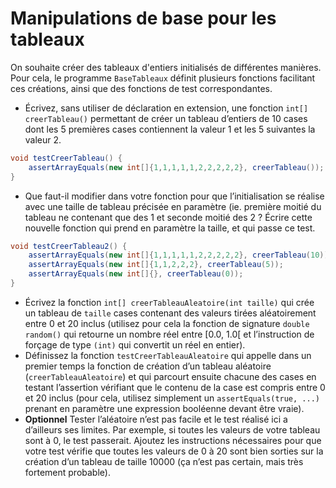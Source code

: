 # Manipulations de base pour les tableaux

On souhaite créer des tableaux d'entiers initialisés de différentes manières. Pour cela, le programme `BaseTableaux` définit plusieurs fonctions facilitant ces créations, ainsi que des fonctions de test correspondantes.


- Écrivez, sans utiliser de déclaration en extension, une fonction `int[] creerTableau()` permettant de créer un tableau d’entiers de 10 cases dont les 5 premières cases contiennent la valeur 1 et les 5 suivantes la valeur 2.
```java
void testCreerTableau() {
    assertArrayEquals(new int[]{1,1,1,1,1,2,2,2,2,2}, creerTableau());
}
```

- Que faut-il modifier dans votre fonction pour que l’initialisation se réalise avec une taille de tableau précisée en paramètre (ie. première moitié du tableau ne contenant que des 1 et seconde moitié des 2 ? Écrire cette nouvelle fonction qui prend en paramètre la taille, et qui passe ce test.
```java
void testCreerTableau2() {
    assertArrayEquals(new int[]{1,1,1,1,1,2,2,2,2,2}, creerTableau(10));
    assertArrayEquals(new int[]{1,1,2,2,2}, creerTableau(5));
    assertArrayEquals(new int[]{}, creerTableau(0));
}
```
- Écrivez la fonction `int[] creerTableauAleatoire(int taille)` qui crée un tableau de `taille` cases contenant des valeurs tirées aléatoirement entre 0 et 20 inclus (utilisez pour cela la fonction de signature `double random()` qui retourne un nombre réel entre [0.0, 1.0[ et l’instruction de forçage de type `(int)` qui convertit un réel en entier).
- Définissez la fonction `testCreerTableauAleatoire` qui appelle dans un premier temps la fonction de création d’un tableau aléatoire (`creerTableauAleatoire`) et qui parcourt ensuite chacune des cases en testant l’assertion vérifiant que le contenu de la case est compris entre 0 et 20 inclus (pour cela, utilisez simplement un `assertEquals(true, ...)` prenant en paramètre une expression booléenne devant être vraie).
- **Optionnel** Tester l’aléatoire n’est pas facile et le test réalisé ici a d’ailleurs ses limites. Par exemple, si toutes les valeurs de votre tableau sont à 0, le test passerait. Ajoutez les instructions nécessaires pour que votre test vérifie que toutes les valeurs de 0 à 20 sont bien sorties sur la création d’un tableau de taille 10000 (ça n’est pas certain, mais très fortement probable).